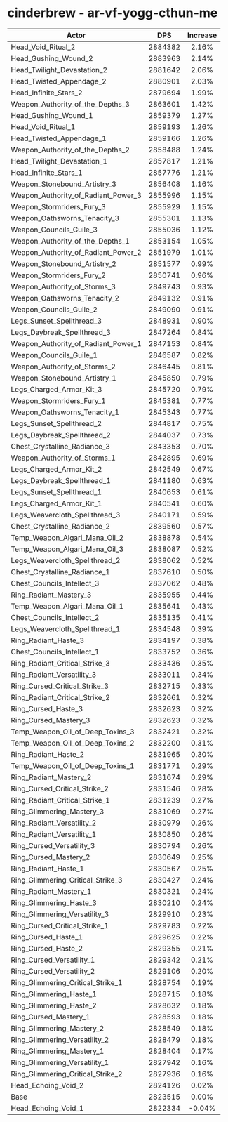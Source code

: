 # cinderbrew - ar-vf-yogg-cthun-me
| Actor | DPS | Increase |
|---|:---:|:---:|
|Head_Void_Ritual_2|2884382|2.16%|
|Head_Gushing_Wound_2|2883963|2.14%|
|Head_Twilight_Devastation_2|2881642|2.06%|
|Head_Twisted_Appendage_2|2880901|2.03%|
|Head_Infinite_Stars_2|2879694|1.99%|
|Weapon_Authority_of_the_Depths_3|2863601|1.42%|
|Head_Gushing_Wound_1|2859379|1.27%|
|Head_Void_Ritual_1|2859193|1.26%|
|Head_Twisted_Appendage_1|2859166|1.26%|
|Weapon_Authority_of_the_Depths_2|2858488|1.24%|
|Head_Twilight_Devastation_1|2857817|1.21%|
|Head_Infinite_Stars_1|2857776|1.21%|
|Weapon_Stonebound_Artistry_3|2856408|1.16%|
|Weapon_Authority_of_Radiant_Power_3|2855996|1.15%|
|Weapon_Stormriders_Fury_3|2855929|1.15%|
|Weapon_Oathsworns_Tenacity_3|2855301|1.13%|
|Weapon_Councils_Guile_3|2855036|1.12%|
|Weapon_Authority_of_the_Depths_1|2853154|1.05%|
|Weapon_Authority_of_Radiant_Power_2|2851979|1.01%|
|Weapon_Stonebound_Artistry_2|2851577|0.99%|
|Weapon_Stormriders_Fury_2|2850741|0.96%|
|Weapon_Authority_of_Storms_3|2849743|0.93%|
|Weapon_Oathsworns_Tenacity_2|2849132|0.91%|
|Weapon_Councils_Guile_2|2849090|0.91%|
|Legs_Sunset_Spellthread_3|2848931|0.90%|
|Legs_Daybreak_Spellthread_3|2847264|0.84%|
|Weapon_Authority_of_Radiant_Power_1|2847153|0.84%|
|Weapon_Councils_Guile_1|2846587|0.82%|
|Weapon_Authority_of_Storms_2|2846445|0.81%|
|Weapon_Stonebound_Artistry_1|2845850|0.79%|
|Legs_Charged_Armor_Kit_3|2845720|0.79%|
|Weapon_Stormriders_Fury_1|2845381|0.77%|
|Weapon_Oathsworns_Tenacity_1|2845343|0.77%|
|Legs_Sunset_Spellthread_2|2844817|0.75%|
|Legs_Daybreak_Spellthread_2|2844037|0.73%|
|Chest_Crystalline_Radiance_3|2843353|0.70%|
|Weapon_Authority_of_Storms_1|2842895|0.69%|
|Legs_Charged_Armor_Kit_2|2842549|0.67%|
|Legs_Daybreak_Spellthread_1|2841180|0.63%|
|Legs_Sunset_Spellthread_1|2840653|0.61%|
|Legs_Charged_Armor_Kit_1|2840541|0.60%|
|Legs_Weavercloth_Spellthread_3|2840171|0.59%|
|Chest_Crystalline_Radiance_2|2839560|0.57%|
|Temp_Weapon_Algari_Mana_Oil_2|2838878|0.54%|
|Temp_Weapon_Algari_Mana_Oil_3|2838087|0.52%|
|Legs_Weavercloth_Spellthread_2|2838062|0.52%|
|Chest_Crystalline_Radiance_1|2837610|0.50%|
|Chest_Councils_Intellect_3|2837062|0.48%|
|Ring_Radiant_Mastery_3|2835955|0.44%|
|Temp_Weapon_Algari_Mana_Oil_1|2835641|0.43%|
|Chest_Councils_Intellect_2|2835135|0.41%|
|Legs_Weavercloth_Spellthread_1|2834548|0.39%|
|Ring_Radiant_Haste_3|2834197|0.38%|
|Chest_Councils_Intellect_1|2833752|0.36%|
|Ring_Radiant_Critical_Strike_3|2833436|0.35%|
|Ring_Radiant_Versatility_3|2833011|0.34%|
|Ring_Cursed_Critical_Strike_3|2832715|0.33%|
|Ring_Radiant_Critical_Strike_2|2832661|0.32%|
|Ring_Cursed_Haste_3|2832623|0.32%|
|Ring_Cursed_Mastery_3|2832623|0.32%|
|Temp_Weapon_Oil_of_Deep_Toxins_3|2832421|0.32%|
|Temp_Weapon_Oil_of_Deep_Toxins_2|2832200|0.31%|
|Ring_Radiant_Haste_2|2831965|0.30%|
|Temp_Weapon_Oil_of_Deep_Toxins_1|2831771|0.29%|
|Ring_Radiant_Mastery_2|2831674|0.29%|
|Ring_Cursed_Critical_Strike_2|2831546|0.28%|
|Ring_Radiant_Critical_Strike_1|2831239|0.27%|
|Ring_Glimmering_Mastery_3|2831069|0.27%|
|Ring_Radiant_Versatility_2|2830979|0.26%|
|Ring_Radiant_Versatility_1|2830850|0.26%|
|Ring_Cursed_Versatility_3|2830794|0.26%|
|Ring_Cursed_Mastery_2|2830649|0.25%|
|Ring_Radiant_Haste_1|2830567|0.25%|
|Ring_Glimmering_Critical_Strike_3|2830427|0.24%|
|Ring_Radiant_Mastery_1|2830321|0.24%|
|Ring_Glimmering_Haste_3|2830210|0.24%|
|Ring_Glimmering_Versatility_3|2829910|0.23%|
|Ring_Cursed_Critical_Strike_1|2829783|0.22%|
|Ring_Cursed_Haste_1|2829625|0.22%|
|Ring_Cursed_Haste_2|2829355|0.21%|
|Ring_Cursed_Versatility_1|2829342|0.21%|
|Ring_Cursed_Versatility_2|2829106|0.20%|
|Ring_Glimmering_Critical_Strike_1|2828754|0.19%|
|Ring_Glimmering_Haste_1|2828715|0.18%|
|Ring_Glimmering_Haste_2|2828632|0.18%|
|Ring_Cursed_Mastery_1|2828593|0.18%|
|Ring_Glimmering_Mastery_2|2828549|0.18%|
|Ring_Glimmering_Versatility_2|2828479|0.18%|
|Ring_Glimmering_Mastery_1|2828404|0.17%|
|Ring_Glimmering_Versatility_1|2827942|0.16%|
|Ring_Glimmering_Critical_Strike_2|2827936|0.16%|
|Head_Echoing_Void_2|2824126|0.02%|
|Base|2823515|0.00%|
|Head_Echoing_Void_1|2822334|-0.04%|
